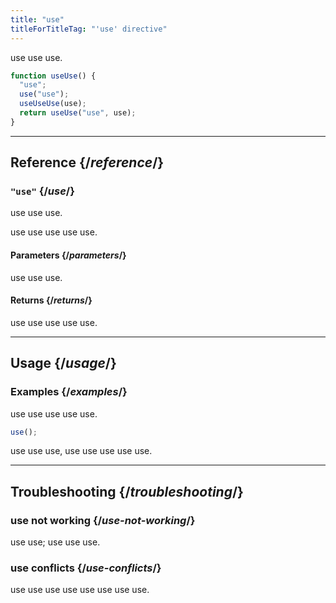 ```yaml
---
title: "use"
titleForTitleTag: "'use' directive"
---
```


<Intro>

use use use.

```js
function useUse() {
  "use";
  use("use");
  useUseUse(use);
  return useUse("use", use);
}
```

</Intro>

---

## Reference {/*reference*/}

### `"use"` {/*use*/}

use use use.

use use use use use.

#### Parameters {/*parameters*/}

use use use.

#### Returns {/*returns*/}

use use use use use.

---

## Usage {/*usage*/}

### Examples {/*examples*/}

use use use use use.

```js
use();
```

use use use, use use use use use.

---

## Troubleshooting {/*troubleshooting*/}

### use not working {/*use-not-working*/}

use use; use use use.

### use conflicts {/*use-conflicts*/}

use use use use use use use use.
